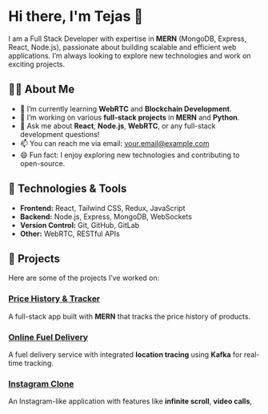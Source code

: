 # Hi there, I'm Tejas 👋

I am a Full Stack Developer with expertise in **MERN** (MongoDB, Express, React, Node.js), passionate about building scalable and efficient web applications. I’m always looking to explore new technologies and work on exciting projects.

## 🧑‍💻 About Me
- 🌱 I’m currently learning **WebRTC** and **Blockchain Development**.
- 🔭 I’m working on various **full-stack projects** in **MERN** and **Python**.
- 💬 Ask me about **React**, **Node.js**, **WebRTC**, or any full-stack development questions!
- 📫 You can reach me via email: [your.email@example.com](mailto:your.email@example.com)
- 😄 Fun fact: I enjoy exploring new technologies and contributing to open-source.

## 🔧 Technologies & Tools
- **Frontend:** React, Tailwind CSS, Redux, JavaScript
- **Backend:** Node.js, Express, MongoDB, WebSockets
- **Version Control:** Git, GitHub, GitLab
- **Other:** WebRTC, RESTful APIs

## 🚀 Projects
Here are some of the projects I’ve worked on:

### [Price History & Tracker](https://github.com/yourusername/projectname)
A full-stack app built with **MERN** that tracks the price history of products.

### [Online Fuel Delivery](https://github.com/yourusername/projectname)
A fuel delivery service with integrated **location tracing** using **Kafka** for real-time tracking.

### [Instagram Clone](https://github.com/yourusername/projectname)
An Instagram-like application with features like **infinite scroll**, **video calls**, 
